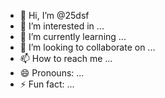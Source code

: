 - 👋 Hi, I’m @25dsf
- 👀 I’m interested in ...
- 🌱 I’m currently learning ...
- 💞️ I’m looking to collaborate on ...
- 📫 How to reach me ...
- 😄 Pronouns: ...
- ⚡ Fun fact: ...

<!---
25dsf/25dsf is a ✨ special ✨ repository because its `README.md` (this file) appears on your GitHub profile.
You can click the Preview link to take a look at your changes.
--->
